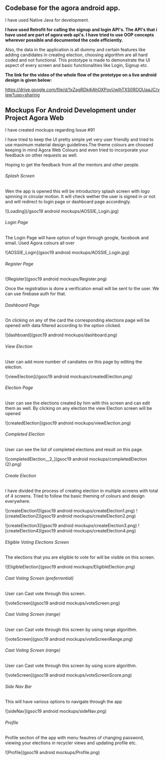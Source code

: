 ## Codebase for the agora android app.

I have used Native Java for development.

**I have used Retrofit for calling the signup and login API's. The API's that i have used are part of agora web api's.
I have tried to use OOP concepts wherever possible and documented the code efficiently.**


Also, the data in the application is all dummy and certain features like adding candidates in creating election, choosing algorithm are all hard coded and not functional. This prototype is made to demonstrate the UI aspect of every screen and basic functionalities like Login, Signup etc.

**The link for the video of the whole flow of the prototype on a live android design is given below:**

https://drive.google.com/file/d/1xZagRDk4iAhOXPovUwIhTXS0ROOUaaJC/view?usp=sharing


## Mockups For Android Development under Project Agora Web
I have created mockups regarding Issue #91


I have tried to keep the UI pretty simple yet very user friendly and tried to use maximum material design guidelines.The theme colours are choosed keeping in mind Agora Web Colours and even tried to incorporate your feedback on other requests as well.


Hoping to get the feedback from all the mentors and other people.


###### Splash Screen

Wen the app is opened this will be introductory splash screen with logo spinning in circular motion. It will check wether the user is signed in or not and will redirect to login page or dashboard page accordingly.

![Loading](/gsoc19 android mockups/AOSSIE_Login.jpg)

###### Login Page

The Login Page will have option of login through google, facebook and email. Used Agora colours all over

![AOSSIE_Login](gsoc19 android mockups/AOSSIE_Login.jpg)

###### Register Page

![Register](gsoc19 android mockups/Register.png)

Once the registration is done a verification email will be sent to the user. We can use firebase auth for that.

###### Dashboard Page

On clicking on any of the card the corresponding elections page will be opened with data filtered according to the option clicked.

![dashboard](gsoc19 android mockups/dashboard.png)


###### View Election 

User can add more number of candiates on this page by editing the election. 

![viewElection](/gsoc19 android mockups/createdElection.png)


###### Election Page

User can see the elections created by him with this screen and can edit them as well. By clicking on any election the view Election screen will be opened

![createdElection](gsoc19 android mockups/viewElection.png)


###### Completed Election

User can see the list of completed elections and result on this page.

![completedElection__2_](gsoc19 android mockups/completedElection (2).png)

###### Create Election

I have divided the process of creating election in multiple screens with total of 4 screens. Tried to follow the basic theming of colours and design everywhere.

![createElection1](gsoc19 android mockups/createElection1.png)    ![createElection2](gsoc19 android mockups/createElection2.png)

![createElection3](gsoc19 android mockups/createElection3.png)    ![createElection4](gsoc19 android mockups/createElection4.png)

###### Eligible Voting Elections Screen

The elections that you are eligible to vote for will be visible on this screen.

![EligibleElection](gsoc19 android mockups/EligibleElection.png)

###### Cast Voting Screen (preferrential)

User can Cast vote through this screen.

![voteScreen](gsoc19 android mockups/voteScreen.png)

###### Cast Voitng Screen (range)

User can Cast vote through this screen by using range algorithm.

![voteScreen](gsoc19 android mockups/voteScreenRange.png)

###### Cast Voitng Screen (range)

User can Cast vote through this screen by using score algorithm.

![voteScreen](gsoc19 android mockups/voteScreenScore.png)


###### Side Nav Bar

This will have various options to navigate through the app

![sideNav](gsoc19 android mockups/sideNav.png)

###### Profile

Profile section of the app with menu feautres of changing password, viewing your elections in recycler views and updating profile etc.

![Profile](gsoc19 android mockups/Profile.png)

